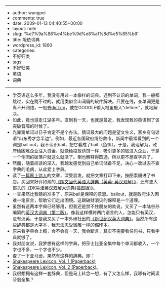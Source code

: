 - --
- author: wangpei
- comments: true
- date: 2009-01-13 04:40:55+00:00
- layout: note
- slug: '%e7%9a%88%e4%be%9d%e8%af%8d%e5%85%b8'
- title: 皈依词典
- wordpress_id: 1860
- categories:
- 不好归类
- tags:
- 不好归类
- 英语
- 词典
- --
- 学英语这么多年，我没有用过一本像样的词典。遇到不认识的单词，我一般都跳过，实在跳不过的，就用类似金山词霸的软件解决。只要在线，查单词更是离不开网络，一般去[dict.cn](http://www.dict.cn)，或在GOOGLE输入框里敲入“define:”，就地解决。
- 如此，竟也游走江湖多年。直到有一天，也就是最近，我发现我的英语到了该突破音障的时候了。
- 光靠猜单词过日子肯定不是个办法。猜词最大的问题是望文生义，家乡有句谚语“山东秀才念半边”。例如，最近各国政府纷纷救市，新闻中最常看到的一个词是bail out，我不认识bail，把它看成了bait（鱼饵）。于是，我理解为，政府给困难企业注入资金，就像给投放诱饵一样，吸引更多的钱进入企业，于是一个倒闭的破落户就这么就活了。倒也解释得圆通，所以更不想查字典了。
- 然而，随着阅读的深入，我越发感觉到自己单词储备不足。决心一改过去不查字典的毛病，从此爱上字典。
- 读了[一篇网上达人](http://wenda.tianya.cn/wenda/thread?tid=6e662b48c89be2a3)的文章，深受启发，就把文章打印下来，按图索骥进了书店。买回来好评如潮的[《朗文当代英语大辞典（英英· 英汉双解）》](http://www.douban.com/subject/1505560/)，还有更大部头的[《DK牛津英汉双解大词典(插图版)》](http://www.douban.com/subject/1461242/)。
- 一查果然比我猜的准多了，原来bail是保释的意思。bailout，就是政府注入困难一笔资金，帮助它们走出困境。这跟破财消灾的保释是一个道理。
- 虽然有这两本字典已经够用，但我还是禁不住朋友的劝说，又买了一本陆谷孙编纂的[英汉大词典（第二版）](http://www.douban.com/subject/2044592/)。像我这样横跨两门语言的人，怎能只有英汉，没有汉英，于是我又买了一本外研社出的[《新世纪汉英大词典》](http://www.douban.com/subject/1229106/)。当然所有这些辞典都是大字本，我无法忍受微雕一样的缩印本。
- 原来看字典会上瘾，会不会有一天，我会断言，其实不需要看任何书，只看字典就够了。
- 我对朋友说，我梦想有这样的字典，把莎士比亚全集中每个单词都收入，一个字也不多，一个字也不少。
- 查了一下亚马逊，果然有这样的辞典。即：
- [Shakespeare Lexicon, Vol. 1 (Paperback)](http://www.amazon.com/Shakespeare-Lexicon-Vol-Alexander-Schmidt/dp/1602061181/ref=sr_1_1?ie=UTF8&s=books&qid=1231821403&sr=8-1)
- [Shakespeare Lexicon, Vol. 2 (Paperback)](http://www.amazon.com/Shakespeare-Lexicon-Vol-Alexander-Schmidt/dp/160206119X/ref=sr_1_3?ie=UTF8&s=books&qid=1231821403&sr=8-3)。
- 我很想拥有这样一套辞典，但是马上转念一想，有了又怎么样，我哪有时间读莎翁全集？

